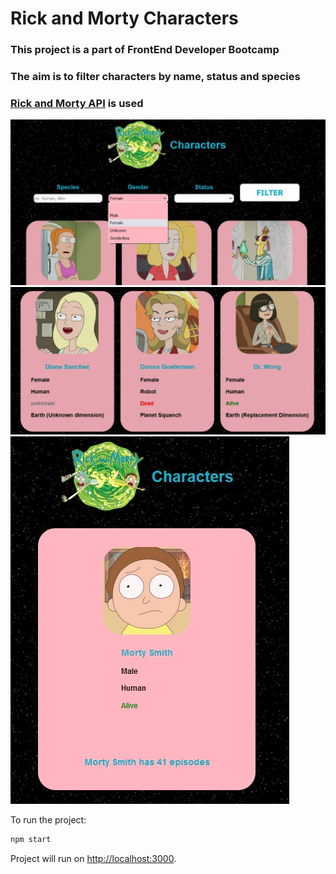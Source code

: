 # Rick and Morty Characters
<h3>This project is a part of FrontEnd Developer Bootcamp</h3>
<h3>The aim is to filter characters by name, status and species</h3>
<h3><a href = "https://rickandmortyapi.com/">Rick and Morty API</a> is used</h3>

<p>
    <img src="/screenshoots/app-ss-1.jpg" />
    <img src="/screenshoots/app-ss-2.jpg" />
    <img src="/screenshoots/app-ss-3.jpg" />
</p>

To run the project:

```bash
npm start
```
Project will run on [http://localhost:3000](http://localhost:3000).

